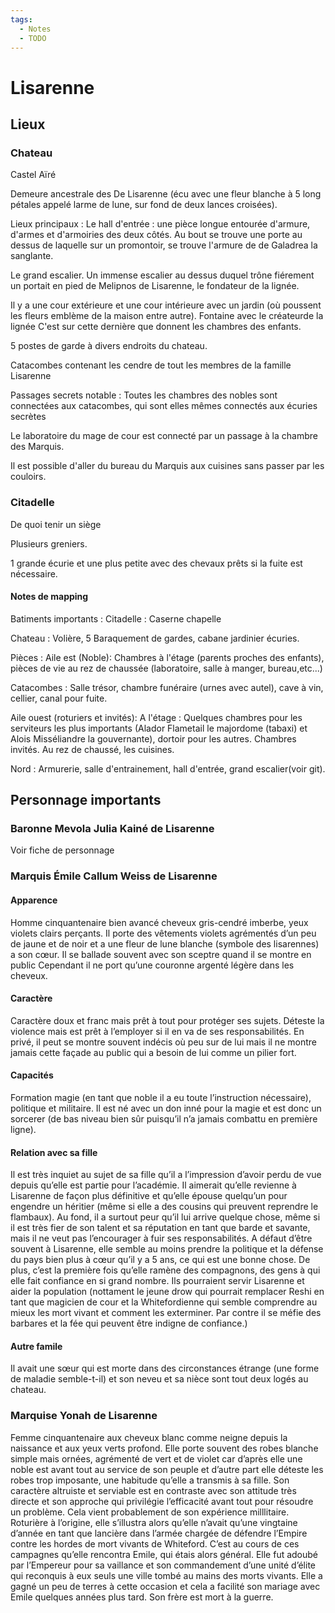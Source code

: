 ```yaml
---
tags:
  - Notes
  - TODO
---
```

# Lisarenne 
## Lieux 
### Chateau 
Castel Aïré

Demeure ancestrale des De Lisarenne (écu avec une fleur blanche à 5 long pétales appelé 
larme de lune, sur fond de deux lances croisées).

Lieux principaux :
Le hall d'entrée : une pièce longue entourée d'armure, d'armes et d'armoiries des deux 
côtés. Au bout se trouve une porte au dessus de laquelle sur un promontoir, se trouve 
l'armure de de Galadrea la sanglante. 

Le grand escalier. Un immense escalier au dessus duquel trône fiérement un portait 
en pied de Melipnos de Lisarenne, le fondateur de la lignée.

Il y a une cour extérieure et une cour intérieure avec un jardin (où poussent les fleurs
emblème de la maison entre autre). Fontaine avec le créateurde la lignée C'est sur cette dernière que donnent les chambres 
des enfants.

5 postes de garde à divers endroits du chateau.

Catacombes contenant les cendre de tout les membres de la famille Lisarenne

Passages secrets notable : Toutes les chambres des nobles sont connectées aux catacombes,
qui sont elles mêmes connectés aux écuries secrètes

Le laboratoire du mage de cour est connecté par un passage à la chambre des Marquis.

Il est possible d'aller du bureau du Marquis aux cuisines sans passer par les couloirs.

### Citadelle

De quoi tenir un siège

Plusieurs greniers.

1 grande écurie et une plus petite avec des chevaux prêts si la fuite est nécessaire.

#### Notes de mapping

Batiments importants : 
Citadelle : Caserne chapelle

Chateau : Volière, 5 Baraquement de gardes, cabane jardinier écuries.

Pièces :
Aile est (Noble): Chambres à l'étage (parents proches des enfants), pièces de vie au rez de chaussée (laboratoire, salle à manger, bureau,etc...)

Catacombes : Salle trésor, chambre funéraire (urnes avec autel), cave à vin, cellier, canal pour fuite.

Aile ouest (roturiers et invités): A l'étage : Quelques chambres pour les serviteurs les plus importants (Alador Flametail le majordome (tabaxi) et Alois Misséliandre la gouvernante), dortoir pour les autres. Chambres invités. Au rez de chaussé, les cuisines.

Nord : Armurerie, salle d'entrainement, hall d'entrée, grand escalier(voir git).

## Personnage importants

### **Baronne Mevola Julia Kainé de Lisarenne**

Voir fiche de personnage

### **Marquis Émile Callum Weiss de Lisarenne**

#### Apparence
Homme cinquantenaire bien avancé cheveux gris-cendré imberbe, yeux violets clairs perçants. Il porte des vêtements violets agrémentés d’un peu de jaune et de noir et a une fleur de lune blanche (symbole des lisarennes) a son cœur. Il se ballade souvent avec son sceptre quand il se montre en public Cependant il ne port qu’une couronne argenté légère dans les cheveux.

#### Caractère
Caractère doux et franc mais prêt à tout pour protéger ses sujets. Déteste la violence mais est prêt à l’employer si il en va de ses responsabilités. En privé, il peut se montre souvent indécis où peu sur de lui mais il ne montre jamais cette façade au public qui a besoin de lui comme un pilier fort.

#### Capacités 
Formation magie (en tant que noble il a eu toute l’instruction nécessaire), politique et militaire. Il est né avec un don inné pour la magie et est donc un sorcerer (de bas niveau bien sûr puisqu’il n’a jamais combattu en première ligne).

#### Relation avec sa fille 
Il est très inquiet au sujet de sa fille qu’il a l’impression d’avoir perdu de vue depuis qu’elle est partie pour l’académie. Il aimerait qu’elle revienne à Lisarenne de façon plus définitive et qu’elle épouse quelqu’un pour engendre un héritier (même si elle a des cousins qui preuvent reprendre le flambaux). Au fond, il a surtout peur qu’il lui arrive quelque chose, même si il  est très fier de son talent et sa réputation en tant que barde et savante, mais il ne veut pas l’encourager à fuir ses responsabilités. A défaut d’être souvent à Lisarenne, elle semble au moins prendre la politique et la défense du pays bien plus à cœur qu’il y a 5 ans, ce qui est une bonne chose. De plus, c’est la première fois qu’elle ramène des compagnons, des gens à qui elle fait confiance en si grand nombre. Ils pourraient servir Lisarenne et aider la population (nottament le jeune drow qui pourrait remplacer Reshi en tant que magicien de cour et la Whitefordienne qui semble comprendre au mieux les mort vivant et comment les exterminer. Par contre il se méfie des barbares et la fée qui peuvent être indigne de confiance.)

#### Autre famile
Il avait une sœur qui est morte dans des circonstances étrange (une forme de maladie semble-t-il) et son neveu et sa nièce sont tout deux logés au chateau.

### **Marquise Yonah de Lisarenne**

Femme cinquantenaire aux cheveux blanc comme neigne depuis la naissance et aux yeux verts profond. Elle porte souvent des robes blanche simple mais ornées, agrémenté de vert et de violet car d’après elle une noble est avant tout au service de son peuple et d’autre part elle déteste les robes trop imposante, une habitude qu’elle a transmis à sa fille.
Son caractère altruiste et serviable est en contraste avec son attitude très directe et son approche qui privilégie l’efficacité avant tout pour résoudre un problème. Cela vient probablement de son expérience milllitaire. Roturière à l’origine, elle s’illustra alors qu’elle n’avait qu’une vingtaine d’année en tant que lancière dans l’armée chargée de défendre l’Empire contre les hordes de mort vivants de Whiteford. C’est au cours de ces campagnes qu’elle rencontra Emile, qui étais alors général. Elle fut adoubé par l’Empereur pour sa vaillance et son commandement d’une unité d’élite qui reconquis à eux seuls une ville tombé au mains des morts vivants. Elle a gagné un peu de terres à cette occasion et cela a facilité son mariage avec Emile quelques années plus tard.
Son frère est mort à la guerre.
